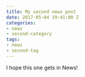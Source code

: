 ```yaml
---
title: My second news post
date: 2017-05-04 19:41:00 Z
categories:
- news
- second-category
tags:
- news
- second-tag
---
```


I hope this one gets in News!